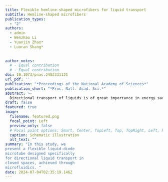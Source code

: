 ```yaml
---
title: Flexible hemline-shaped microfibers for liquid transport
subtitle: Hemline-shaped microfibers
publication_types:
  - "2"
authors:
  - admin
  - Wenzhao Li
  - Yuanjin Zhao*
  - Luoran Shang*
 
 
author_notes:
  # - Equal contribution
  # - Equal contribution
doi: 10.1073/pnas.2402331121
url_pdf: ''
publication: "*Proceedings of the National Academy of Sciences*"
publication_short: "*Proc. Natl. Acad. Sci.*"
abstract: >-
  Directional transport of liquids is of great importance in energy saving, chemical/biomedical engineering, and microfluidics applications. Despite considerable progress in engineering different open surfaces to achieve liquid manipulation, the realization of diode-like liquid transport in enclosed spaces is still challenging. Here, a flexible diode microtube is presented for directional liquid transport within confined spaces using pulsed microfluidics. The microtubes exhibit sophisticated microstructures on the inner wall, replicated from a precisely controlled flow configuration in the microfluidic channel. Under the effect of asymmetric pinning and unbalanced Laplace pressure, such microtubes enable directional liquid transport in closed channels. More importantly, by integrating in situ flow lithography with the microfluidic system, segmented liquid diodes are fabricated as assembly units for the construction of fluidic–electronic circuits that perform logic operations. These results demonstrate the capacity of the present liquid-diode microtubes for flexible, directional, and programmable liquid transport. We believe that it can open an avenue for designing advanced fluidic circuit-based devices toward versatile practical applications.
draft: false
featured: true
image:
  filename: featured.png
  focal_point: Left
  preview_only: false
  # Focal point options: Smart, Center, TopLeft, Top, TopRight, Left, Right, BottomLeft, Bottom, BottomRight
  caption: Schematic illustration
  alt_text: ""
summary: "In this study, we
present a flexible liquid-diode
microtube designed specifically
for directional liquid transport in
closed spaces, achieved through
microfluidics. "
date: 2024-07-04T02:35:19.146Z
---
```

